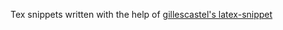 

Tex snippets written with the help of [gillescastel's latex-snippet](https://github.com/gillescastel/latex-snippets)



